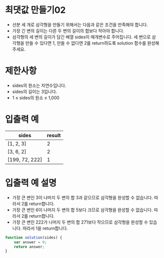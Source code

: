 # 최댓값 만들기02
- 선분 세 개로 삼각형을 만들기 위해서는 다음과 같은 조건을 만족해야 합니다.
- 가장 긴 변의 길이는 다른 두 변의 길이의 합보다 작아야 합니다.
- 삼각형의 세 변의 길이가 담긴 배열 sides이 매개변수로 주어집니다. 세 변으로 삼각형을 만들 수 있다면 1, 만들 수 없다면 2를 return하도록 solution 함수를 완성해주세요.



# 제한사항
- sides의 원소는 자연수입니다.
- sides의 길이는 3입니다.
- 1 ≤ sides의 원소 ≤ 1,000

# 입출력 예
| sides | result |
| ------- | ------ |
| [1, 2, 3] | 2 |
| [3, 6, 2] | 2 |
| [199, 72, 222] | 1 |

# 입출력 예 설명
- 가장 큰 변인 3이 나머지 두 변의 합 3과 같으므로 삼각형을 완성할 수 없습니다. 따라서 2를 return합니다.
- 가장 큰 변인 6이 나머지 두 변의 합 5보다 크므로 삼각형을 완성할 수 없습니다. 따라서 2를 return합니다.
- 가장 큰 변인 222가 나머지 두 변의 합 271보다 작으므로 삼각형을 완성할 수 있습니다. 따라서 1을 return합니다.

```javascript
function solution(sides) {
    var answer = 0;
    return answer;
}
```

